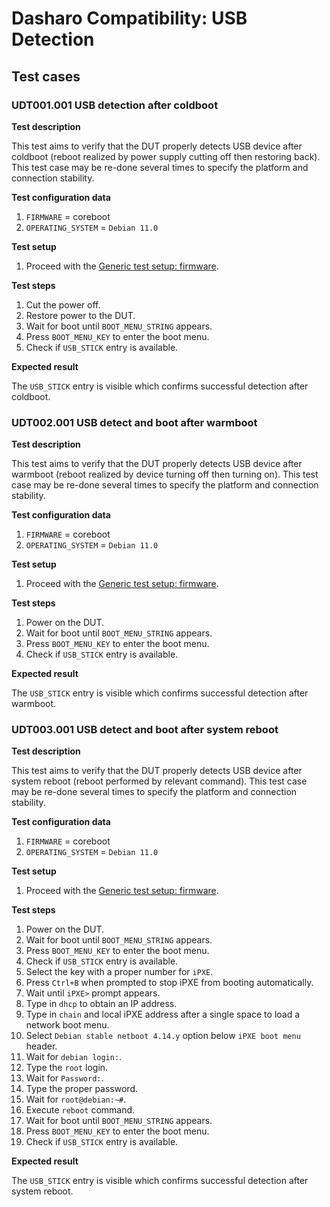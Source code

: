 # Dasharo Compatibility: USB Detection

## Test cases

### UDT001.001 USB detection after coldboot

**Test description**

This test aims to verify that the DUT properly detects USB device after
coldboot (reboot realized by power supply cutting off then restoring back).
This test case may be re-done several times to specify the platform and
connection stability.

**Test configuration data**

1. `FIRMWARE` = coreboot
1. `OPERATING_SYSTEM` = `Debian 11.0`

**Test setup**

1. Proceed with the
    [Generic test setup: firmware](../../generic-test-setup/#firmware).

**Test steps**

1. Cut the power off.
2. Restore power to the DUT.
3. Wait for boot until `BOOT_MENU_STRING` appears.
4. Press `BOOT_MENU_KEY` to enter the boot menu.
5. Check if `USB_STICK` entry is available.

**Expected result**

The `USB_STICK` entry is visible which confirms successful detection after
coldboot.

### UDT002.001 USB detect and boot after warmboot

**Test description**

This test aims to verify that the DUT properly detects USB device after
warmboot (reboot realized by device turning off then turning on). This test case
may be re-done several times to specify the platform and connection stability.

**Test configuration data**

1. `FIRMWARE` = coreboot
1. `OPERATING_SYSTEM` = `Debian 11.0`

**Test setup**

1. Proceed with the
    [Generic test setup: firmware](../../generic-test-setup/#firmware).

**Test steps**

1. Power on the DUT.
2. Wait for boot until `BOOT_MENU_STRING` appears.
3. Press `BOOT_MENU_KEY` to enter the boot menu.
4. Check if `USB_STICK` entry is available.

**Expected result**

The `USB_STICK` entry is visible which confirms successful detection after
warmboot.

### UDT003.001 USB detect and boot after system reboot

**Test description**

This test aims to verify that the DUT properly detects USB device after system
reboot (reboot performed by relevant command). This test case may be re-done
several times to specify the platform and connection stability.

**Test configuration data**

1. `FIRMWARE` = coreboot
1. `OPERATING_SYSTEM` = `Debian 11.0`

**Test setup**

1. Proceed with the
    [Generic test setup: firmware](../../generic-test-setup/#firmware).

**Test steps**

1. Power on the DUT.
2. Wait for boot until `BOOT_MENU_STRING` appears.
3. Press `BOOT_MENU_KEY` to enter the boot menu.
4. Check if `USB_STICK` entry is available.
5. Select the key with a proper number for `iPXE`.
6. Press `Ctrl+B` when prompted to stop iPXE from booting automatically.
7. Wait until `iPXE>` prompt appears.
8. Type in `dhcp` to obtain an IP address.
9. Type in `chain` and local iPXE address after a single space to load a network
boot menu.
10. Select `Debian stable netboot 4.14.y` option below `iPXE boot menu` header.
11. Wait for `debian login:`.
12. Type the `root` login.
13. Wait for `Password:`.
14. Type the proper password.
15. Wait for `root@debian:~#`.
16. Execute `reboot` command.
17. Wait for boot until `BOOT_MENU_STRING` appears.
18. Press `BOOT_MENU_KEY` to enter the boot menu.
19. Check if `USB_STICK` entry is available.

**Expected result**

The `USB_STICK` entry is visible which confirms successful detection after
system reboot.
